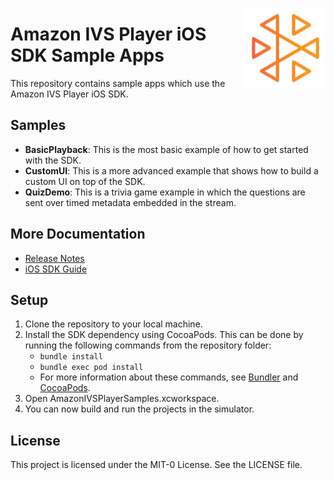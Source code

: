<a href="https://docs.aws.amazon.com/ivs/"><img align="right" width="128px" src="./ivs-logo.svg"></a>

# Amazon IVS Player iOS SDK Sample Apps

This repository contains sample apps which use the Amazon IVS Player iOS SDK.

## Samples

+ **BasicPlayback**: This is the most basic example of how to get started with the SDK.
+ **CustomUI**: This is a more advanced example that shows how to build a custom UI on top of the SDK.
+ **QuizDemo**: This is a trivia game example in which the questions are sent over timed metadata embedded in the stream.

## More Documentation

+ [Release Notes](https://docs.aws.amazon.com/ivs/latest/userguide/IVSPRN.html)
+ [iOS SDK Guide](https://docs.aws.amazon.com/ivs/latest/userguide/SIPAG.html)

## Setup

1. Clone the repository to your local machine.
2. Install the SDK dependency using CocoaPods. This can be done by running the following commands from the repository folder:
   * `bundle install`
   * `bundle exec pod install`
   * For more information about these commands, see [Bundler](https://bundler.io/) and [CocoaPods](https://guides.cocoapods.org/using/getting-started.html).
3. Open AmazonIVSPlayerSamples.xcworkspace.
4. You can now build and run the projects in the simulator.

## License
This project is licensed under the MIT-0 License. See the LICENSE file.
